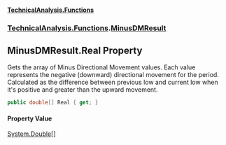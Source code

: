 #### [TechnicalAnalysis\.Functions](Atypical.TechnicalAnalysis.Functions.md 'Atypical\.TechnicalAnalysis\.Functions')
### [TechnicalAnalysis\.Functions](Atypical.TechnicalAnalysis.Functions.md#TechnicalAnalysis.Functions 'TechnicalAnalysis\.Functions').[MinusDMResult](MinusDMResult.md 'TechnicalAnalysis\.Functions\.MinusDMResult')

## MinusDMResult\.Real Property

Gets the array of Minus Directional Movement values\.
Each value represents the negative \(downward\) directional movement for the period\.
Calculated as the difference between previous low and current low when it's positive and greater than the upward movement\.

```csharp
public double[] Real { get; }
```

#### Property Value
[System\.Double](https://docs.microsoft.com/en-us/dotnet/api/System.Double 'System\.Double')[\[\]](https://docs.microsoft.com/en-us/dotnet/api/System.Array 'System\.Array')